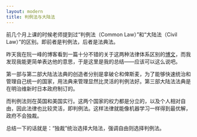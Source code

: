 ```yaml
---
layout: modern
title: 判例法与大陆法
---
```


前几个月上课的时候老师提到过“判例法（Common Law）”和“大陆法（Civil Law）”的区别。即前者是判例法，后者是法典法。

昨天我在阮一峰的博客看到一篇十分不错的关于这两种法律体系区别的[博文](http://www.ruanyifeng.com/blog/2008/12/the_difference_between_common_law_and_civil_law.html)，而我发现我能更简单表达他的意思，于是这里是我的总结——应该可以这么说吧。

第一部与第二部大陆法法典的创造者分别是拿破仑和俾斯麦，为了能够快速统治和管理自己统一的国家，用法典来管理显然比灵活的判例法好。第三部大陆法法典是在明治维新时日本政府制订的。

而判例法则在英国和美国实行。这两个国家的权力都是分立的，以及个人相对自由，因此法律也比较灵活，即判例法。这样法律就能像机器学习一样得到最优解，政府不会独裁。

总结一下的话就是：“独裁”统治选择大陆法，强调自由则选择判例法。